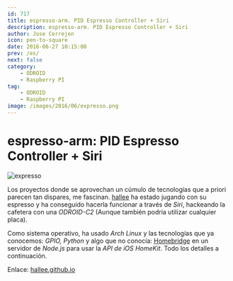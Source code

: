 ```yaml
---
id: 717
title: espresso-arm. PID Espresso Controller + Siri
description: espresso-arm. PID Espresso Controller + Siri
author: Jose Cerrejon
icon: pen-to-square
date: 2016-06-27 10:15:00
prev: /es/
next: false
category:
    - ODROID
    - Raspberry PI
tag:
    - ODROID
    - Raspberry PI
image: /images/2016/06/expresso.png
---
```


# espresso-arm: PID Espresso Controller + Siri

![expresso](/images/2016/06/expresso.png)

Los proyectos donde se aprovechan un cúmulo de tecnologías que a priori parecen tan dispares, me fascinan. [hallee](https://github.com/hallee) ha estado jugando con su espresso y ha conseguido hacerla funcionar a través de _Siri_, hackeando la cafetera con una _ODROID-C2_ (Aunque también podría utilizar cualquier placa).

Como sistema operativo, ha usado _Arch Linux_ y las tecnologías que ya conocemos: _GPIO, Python_ y algo que no conocía: [Homebridge](https://github.com/nfarina/homebridge#adding-homebridge-to-ios) en un servidor de _Node.js_ para usar la _API de iOS HomeKit_. Todo los detalles a continuación.

Enlace: [hallee.github.io](https://hallee.github.io/espresso-arm/)
